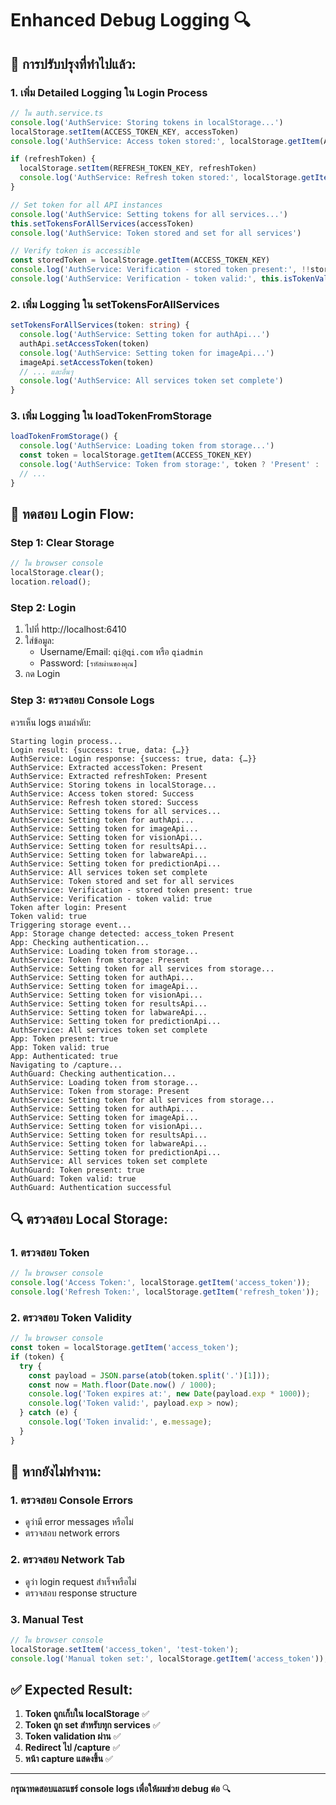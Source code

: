 # Enhanced Debug Logging 🔍

## 🔧 การปรับปรุงที่ทำไปแล้ว:

### 1. เพิ่ม Detailed Logging ใน Login Process
```typescript
// ใน auth.service.ts
console.log('AuthService: Storing tokens in localStorage...')
localStorage.setItem(ACCESS_TOKEN_KEY, accessToken)
console.log('AuthService: Access token stored:', localStorage.getItem(ACCESS_TOKEN_KEY) ? 'Success' : 'Failed')

if (refreshToken) {
  localStorage.setItem(REFRESH_TOKEN_KEY, refreshToken)
  console.log('AuthService: Refresh token stored:', localStorage.getItem(REFRESH_TOKEN_KEY) ? 'Success' : 'Failed')
}

// Set token for all API instances
console.log('AuthService: Setting tokens for all services...')
this.setTokensForAllServices(accessToken)
console.log('AuthService: Token stored and set for all services')

// Verify token is accessible
const storedToken = localStorage.getItem(ACCESS_TOKEN_KEY)
console.log('AuthService: Verification - stored token present:', !!storedToken)
console.log('AuthService: Verification - token valid:', this.isTokenValid())
```

### 2. เพิ่ม Logging ใน setTokensForAllServices
```typescript
setTokensForAllServices(token: string) {
  console.log('AuthService: Setting token for authApi...')
  authApi.setAccessToken(token)
  console.log('AuthService: Setting token for imageApi...')
  imageApi.setAccessToken(token)
  // ... และอื่นๆ
  console.log('AuthService: All services token set complete')
}
```

### 3. เพิ่ม Logging ใน loadTokenFromStorage
```typescript
loadTokenFromStorage() {
  console.log('AuthService: Loading token from storage...')
  const token = localStorage.getItem(ACCESS_TOKEN_KEY)
  console.log('AuthService: Token from storage:', token ? 'Present' : 'Missing')
  // ...
}
```

## 🧪 ทดสอบ Login Flow:

### Step 1: Clear Storage
```javascript
// ใน browser console
localStorage.clear();
location.reload();
```

### Step 2: Login
1. ไปที่ http://localhost:6410
2. ใส่ข้อมูล:
   - Username/Email: `qi@qi.com` หรือ `qiadmin`
   - Password: `[รหัสผ่านของคุณ]`
3. กด Login

### Step 3: ตรวจสอบ Console Logs
ควรเห็น logs ตามลำดับ:

```
Starting login process...
Login result: {success: true, data: {…}}
AuthService: Login response: {success: true, data: {…}}
AuthService: Extracted accessToken: Present
AuthService: Extracted refreshToken: Present
AuthService: Storing tokens in localStorage...
AuthService: Access token stored: Success
AuthService: Refresh token stored: Success
AuthService: Setting tokens for all services...
AuthService: Setting token for authApi...
AuthService: Setting token for imageApi...
AuthService: Setting token for visionApi...
AuthService: Setting token for resultsApi...
AuthService: Setting token for labwareApi...
AuthService: Setting token for predictionApi...
AuthService: All services token set complete
AuthService: Token stored and set for all services
AuthService: Verification - stored token present: true
AuthService: Verification - token valid: true
Token after login: Present
Token valid: true
Triggering storage event...
App: Storage change detected: access_token Present
App: Checking authentication...
AuthService: Loading token from storage...
AuthService: Token from storage: Present
AuthService: Setting token for all services from storage...
AuthService: Setting token for authApi...
AuthService: Setting token for imageApi...
AuthService: Setting token for visionApi...
AuthService: Setting token for resultsApi...
AuthService: Setting token for labwareApi...
AuthService: Setting token for predictionApi...
AuthService: All services token set complete
App: Token present: true
App: Token valid: true
App: Authenticated: true
Navigating to /capture...
AuthGuard: Checking authentication...
AuthService: Loading token from storage...
AuthService: Token from storage: Present
AuthService: Setting token for all services from storage...
AuthService: Setting token for authApi...
AuthService: Setting token for imageApi...
AuthService: Setting token for visionApi...
AuthService: Setting token for resultsApi...
AuthService: Setting token for labwareApi...
AuthService: Setting token for predictionApi...
AuthService: All services token set complete
AuthGuard: Token present: true
AuthGuard: Token valid: true
AuthGuard: Authentication successful
```

## 🔍 ตรวจสอบ Local Storage:

### 1. ตรวจสอบ Token
```javascript
// ใน browser console
console.log('Access Token:', localStorage.getItem('access_token'));
console.log('Refresh Token:', localStorage.getItem('refresh_token'));
```

### 2. ตรวจสอบ Token Validity
```javascript
// ใน browser console
const token = localStorage.getItem('access_token');
if (token) {
  try {
    const payload = JSON.parse(atob(token.split('.')[1]));
    const now = Math.floor(Date.now() / 1000);
    console.log('Token expires at:', new Date(payload.exp * 1000));
    console.log('Token valid:', payload.exp > now);
  } catch (e) {
    console.log('Token invalid:', e.message);
  }
}
```

## 🚨 หากยังไม่ทำงาน:

### 1. ตรวจสอบ Console Errors
- ดูว่ามี error messages หรือไม่
- ตรวจสอบ network errors

### 2. ตรวจสอบ Network Tab
- ดูว่า login request สำเร็จหรือไม่
- ตรวจสอบ response structure

### 3. Manual Test
```javascript
// ใน browser console
localStorage.setItem('access_token', 'test-token');
console.log('Manual token set:', localStorage.getItem('access_token'));
```

## ✅ Expected Result:

1. **Token ถูกเก็บใน localStorage** ✅
2. **Token ถูก set สำหรับทุก services** ✅
3. **Token validation ผ่าน** ✅
4. **Redirect ไป /capture** ✅
5. **หน้า capture แสดงขึ้น** ✅

---

**กรุณาทดสอบและแชร์ console logs เพื่อให้ผมช่วย debug ต่อ** 🔍

